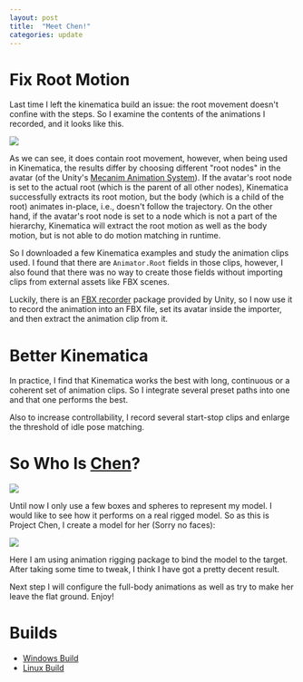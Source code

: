 ```yaml
---
layout: post
title:  "Meet Chen!"
categories: update
---
```

# Fix Root Motion
Last time I left the kinematica build an issue: the root movement doesn't confine with the steps.
So I examine the contents of the animations I recorded, and it looks like this.

<img src="{{site.baseurl}}/assets/2021-3-31-old-animation-clip.png">

As we can see, it does contain root movement, however, when being used in Kinematica, the results differ by choosing different "root nodes" in the avatar (of the Unity's [Mecanim Animation System](https://docs.unity3d.com/Manual/AnimationOverview.html)).
If the avatar's root node is set to the actual root (which is the parent of all other nodes), Kinematica successfully extracts its root motion, but the body (which is a child of the root) animates in-place, i.e., doesn't follow the trajectory.
On the other hand, if the avatar's root node is set to a node which is not a part of the hierarchy, Kinematica will extract the root motion as well as the body motion, but is not able to do motion matching in runtime.

So I downloaded a few Kinematica examples and study the animation clips used.
I found that there are `Animator.Root` fields in those clips, however, I also found that there was no way to create those fields without importing clips from external assets like FBX scenes.

Luckily, there is an [FBX recorder](https://docs.unity3d.com/Manual/com.unity.recorder.html) package provided by Unity, so I now use it to record the animation into an FBX file, set its avatar inside the importer, and then extract the animation clip from it.

# Better Kinematica
In practice, I find that Kinematica works the best with long, continuous or a coherent set of animation clips.
So I integrate several preset paths into one and that one performs the best.

Also to increase controllability, I record several start-stop clips and enlarge the threshold of idle pose matching.

# So Who Is [Chen](https://en.touhouwiki.net/wiki/Chen)?
<img src="{{site.baseurl}}/assets/chen.png">

Until now I only use a few boxes and spheres to represent my model.
I would like to see how it performs on a real rigged model.
So as this is Project Chen, I create a model for her (Sorry no faces):

<img src="{{site.baseurl}}/assets/2021-3-31-chen.png">

Here I am using animation rigging package to bind the model to the target.
After taking some time to tweak, I think I have got a pretty decent result.

Next step I will configure the full-body animations as well as try to make her leave the flat ground.
Enjoy!

# Builds
- [Windows Build](https://drive.google.com/file/d/1zx-eZl2GfTZeYuOy4NTngPfaBk-aTbS_/view?usp=sharing)
- [Linux Build](https://drive.google.com/file/d/1dWk0FtpIyt72BIKF64Lz5CmeSVrc1_EC/view?usp=sharing)